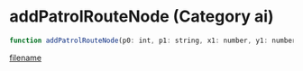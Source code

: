 # addPatrolRouteNode (Category ai)

```js
function addPatrolRouteNode(p0: int, p1: string, x1: number, y1: number, z1: number, x2: number, y2: number, z2: number, p8: int): void
```

[filename](addPatrolRouteNode_m.md ':include')